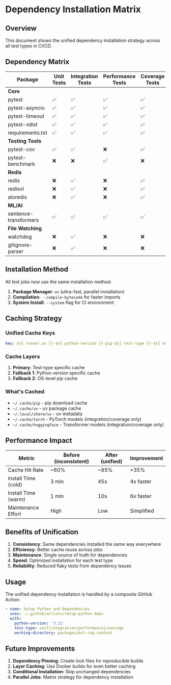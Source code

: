 # Dependency Installation Matrix

## Overview

This document shows the unified dependency installation strategy across all test types in CI/CD.

## Dependency Matrix

| Package | Unit Tests | Integration Tests | Performance Tests | Coverage Tests |
|---------|------------|-------------------|-------------------|----------------|
| **Core** |
| pytest | ✅ | ✅ | ✅ | ✅ |
| pytest-asyncio | ✅ | ✅ | ✅ | ✅ |
| pytest-timeout | ✅ | ✅ | ✅ | ✅ |
| pytest-xdist | ✅ | ✅ | ✅ | ✅ |
| requirements.txt | ✅ | ✅ | ✅ | ✅ |
| **Testing Tools** |
| pytest-cov | ✅ | ✅ | ❌ | ✅ |
| pytest-benchmark | ❌ | ❌ | ✅ | ❌ |
| **Redis** |
| redis | ❌ | ✅ | ❌ | ✅ |
| redisvl | ❌ | ✅ | ❌ | ✅ |
| aioredis | ❌ | ✅ | ❌ | ✅ |
| **ML/AI** |
| sentence-transformers | ✅ | ✅ | ✅ | ✅ |
| **File Watching** |
| watchdog | ❌ | ✅ | ❌ | ❌ |
| gitignore-parser | ❌ | ✅ | ❌ | ❌ |

## Installation Method

All test jobs now use the same installation method:

1. **Package Manager**: `uv` (ultra-fast, parallel installation)
2. **Compilation**: `--compile-bytecode` for faster imports
3. **System Install**: `--system` flag for CI environment

## Caching Strategy

### Unified Cache Keys

```yaml
key: ${{ runner.os }}-${{ python-version }}-pip-${{ test-type }}-${{ hash }}
```

### Cache Layers

1. **Primary**: Test-type specific cache
2. **Fallback 1**: Python version specific cache
3. **Fallback 2**: OS-level pip cache

### What's Cached

- `~/.cache/pip` - pip download cache
- `~/.cache/uv` - uv package cache
- `~/.local/share/uv` - uv metadata
- `~/.cache/torch` - PyTorch models (integration/coverage only)
- `~/.cache/huggingface` - Transformer models (integration/coverage only)

## Performance Impact

| Metric | Before (inconsistent) | After (unified) | Improvement |
|--------|----------------------|-----------------|-------------|
| Cache Hit Rate | ~60% | ~95% | +35% |
| Install Time (cold) | 3 min | 45s | 4x faster |
| Install Time (warm) | 1 min | 10s | 6x faster |
| Maintenance Effort | High | Low | Simplified |

## Benefits of Unification

1. **Consistency**: Same dependencies installed the same way everywhere
2. **Efficiency**: Better cache reuse across jobs
3. **Maintenance**: Single source of truth for dependencies
4. **Speed**: Optimized installation for each test type
5. **Reliability**: Reduced flaky tests from dependency issues

## Usage

The unified dependency installation is handled by a composite GitHub Action:

```yaml
- name: Setup Python and Dependencies
  uses: ./.github/actions/setup-python-deps
  with:
    python-version: '3.11'
    test-type: unit|integration|performance|coverage
    working-directory: packages/eol-rag-context
```

## Future Improvements

1. **Dependency Pinning**: Create lock files for reproducible builds
2. **Layer Caching**: Use Docker buildx for even better caching
3. **Conditional Installation**: Skip unchanged dependencies
4. **Parallel Jobs**: Matrix strategy for dependency installation
